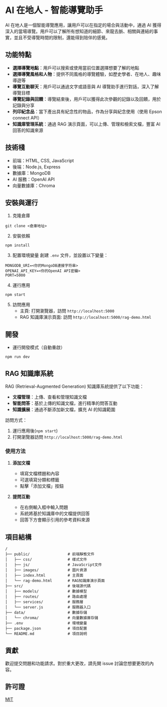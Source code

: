# AI 在地人 - 智能導覽助手

AI 在地人是一個智能導覽應用，讓用戶可以在指定的場合與活動中，通過 AI 獲得深入的當場導覽。用戶可以了解所有想知道的細節、來龍去脈、相關與連結的事實，並且不受導覽時間的限制，還能得到陪伴的感覺。

## 功能特點

- **選擇導覽地點**：用戶可以搜索或使用當前位置選擇想要了解的地點
- **選擇導覽風格和人物**：提供不同風格的導覽體驗，如歷史學者、在地人、趣味導遊等
- **導覽互動聊天**：用戶可以通過文字或語音與 AI 導覽助手進行對話，深入了解導覽目標
- **導覽記錄與回饋**：導覽結束後，用戶可以獲得此次參觀的記錄以及回饋，用於記錄與分享
- **列印紀念品**：當下產出具有紀念性的物品，作為分享與紀念使用（使用 Epson connect API）
- **知識庫管理系統**：通過 RAG 演示頁面，可以上傳、管理和檢索文檔，豐富 AI 回答的知識來源

## 技術棧

- 前端：HTML, CSS, JavaScript
- 後端：Node.js, Express
- 數據庫：MongoDB
- AI 服務：OpenAI API
- 向量數據庫：Chroma

## 安裝與運行

1. 克隆倉庫

```
git clone <倉庫地址>
```

2. 安裝依賴

```
npm install
```

3. 配置環境變量
   創建 `.env` 文件，並設置以下變量：

```
MONGODB_URI=<你的MongoDB連接字符串>
OPENAI_API_KEY=<你的OpenAI API密鑰>
PORT=5000
```

4. 運行應用

```
npm start
```

5. 訪問應用
   - 主頁: 打開瀏覽器，訪問 `http://localhost:5000`
   - RAG 知識庫演示頁面: 訪問 `http://localhost:5000/rag-demo.html`

## 開發

- 運行開發模式（自動重啟）

```
npm run dev
```

## RAG 知識庫系統

RAG (Retrieval-Augmented Generation) 知識庫系統提供了以下功能：

- **文檔管理**：上傳、查看和管理知識文檔
- **智能問答**：基於上傳的知識文檔，進行精準的問答互動
- **知識擴展**：通過不斷添加新文檔，擴充 AI 的知識範圍

訪問方式：

1. 運行應用後(`npm start`)
2. 打開瀏覽器訪問 `http://localhost:5000/rag-demo.html`

### 使用方法

1. **添加文檔**

   - 填寫文檔標題和內容
   - 可選填寫分類和標籤
   - 點擊「添加文檔」按鈕

2. **提問互動**
   - 在右側輸入框中輸入問題
   - 系統將基於知識庫中的文檔提供回答
   - 回答下方會顯示引用的參考資料來源

## 項目結構

```
/
├── public/                 # 前端靜態文件
│   ├── css/                # 樣式文件
│   ├── js/                 # JavaScript文件
│   ├── images/             # 圖片資源
│   ├── index.html          # 主頁面
│   └── rag-demo.html       # RAG知識庫演示頁面
├── src/                    # 後端源代碼
│   ├── models/             # 數據模型
│   ├── routes/             # 路由處理
│   ├── services/           # 服務層
│   └── server.js           # 服務器入口
├── data/                   # 數據存儲
│   └── chroma/             # 向量數據庫存儲
├── .env                    # 環境變量
├── package.json            # 項目配置
└── README.md               # 項目說明
```

## 貢獻

歡迎提交問題和功能請求。對於重大更改，請先開 issue 討論您想要更改的內容。

## 許可證

[MIT](LICENSE)
